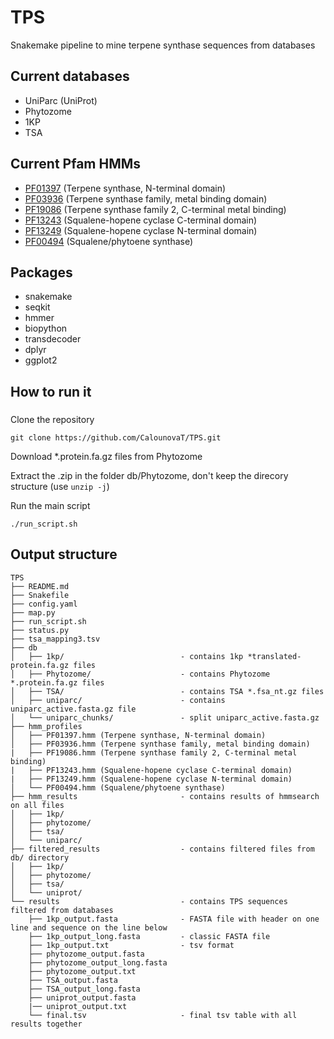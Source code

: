 # TPS
Snakemake pipeline to mine terpene synthase sequences from databases

## Current databases
* UniParc (UniProt)
* Phytozome
* 1KP
* TSA

## Current Pfam HMMs
* [PF01397](https://pfam.xfam.org/family/PF01397) (Terpene synthase, N-terminal domain)
* [PF03936](https://pfam.xfam.org/family/PF03936) (Terpene synthase family, metal binding domain)
* [PF19086](https://pfam.xfam.org/family/PF19086) (Terpene synthase family 2, C-terminal metal binding)
* [PF13243](https://pfam.xfam.org/family/PF13243) (Squalene-hopene cyclase C-terminal domain)
* [PF13249](https://pfam.xfam.org/family/PF13249) (Squalene-hopene cyclase N-terminal domain)
* [PF00494](https://pfam.xfam.org/family/PF00494) (Squalene/phytoene synthase)

## Packages

* snakemake
* seqkit
* hmmer
* biopython
* transdecoder
* dplyr
* ggplot2

## How to run it
###
Clone the repository
```
git clone https://github.com/CalounovaT/TPS.git
```
Download *.protein.fa.gz files from Phytozome

Extract the .zip in the folder db/Phytozome, don't keep the direcory structure (use `unzip -j`)

Run the main script
```
./run_script.sh
```
## Output structure
```
TPS
├── README.md
├── Snakefile
├── config.yaml
├── map.py
├── run_script.sh
├── status.py
├── tsa_mapping3.tsv
├── db
│   ├── 1kp/                          - contains 1kp *translated-protein.fa.gz files
│   ├── Phytozome/                    - contains Phytozome *.protein.fa.gz files
│   ├── TSA/                          - contains TSA *.fsa_nt.gz files
│   ├── uniparc/                      - contains uniparc_active.fasta.gz file
│   └── uniparc_chunks/               - split uniparc_active.fasta.gz 
├── hmm_profiles
│   ├── PF01397.hmm (Terpene synthase, N-terminal domain)
│   ├── PF03936.hmm (Terpene synthase family, metal binding domain)
|   ├── PF19086.hmm (Terpene synthase family 2, C-terminal metal binding)
|   ├── PF13243.hmm (Squalene-hopene cyclase C-terminal domain)
|   ├── PF13249.hmm (Squalene-hopene cyclase N-terminal domain)
│   └── PF00494.hmm (Squalene/phytoene synthase)
├── hmm_results                       - contains results of hmmsearch on all files 
│   ├── 1kp/
│   ├── phytozome/
│   ├── tsa/
│   └── uniparc/
├── filtered_results                  - contains filtered files from db/ directory
│   ├── 1kp/
│   ├── phytozome/
│   ├── tsa/
│   └── uniprot/
└── results                           - contains TPS sequences filtered from databases
    ├── 1kp_output.fasta              - FASTA file with header on one line and sequence on the line below
    ├── 1kp_output_long.fasta         - classic FASTA file
    ├── 1kp_output.txt                - tsv format
    ├── phytozome_output.fasta
    ├── phytozome_output_long.fasta
    ├── phytozome_output.txt
    ├── TSA_output.fasta
    ├── TSA_output_long.fasta
    ├── uniprot_output.fasta
    |── uniprot_output.txt
    └── final.tsv                     - final tsv table with all results together

```
